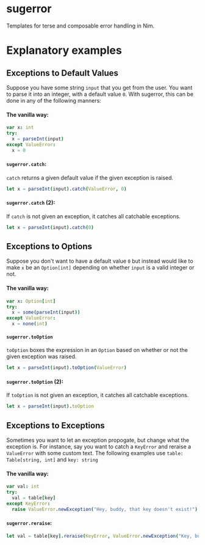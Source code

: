 # sugerror

Templates for terse and composable error handling in Nim.

# Explanatory examples

## Exceptions to Default Values

Suppose you have some string `input` that you get from the user. You want to parse it into an integer,
with a default value `0`. With sugerror, this can be done in any of the following manners:

#### The vanilla way:

```nim
var x: int
try:
  x = parseInt(input)
except ValueError:
  x = 0
```

#### `sugerror.catch`:

`catch` returns a given default value if the given exception is raised.

```nim
let x = parseInt(input).catch(ValueError, 0)
```

#### `sugerror.catch` (2):

If `catch` is not given an exception, it catches all catchable exceptions.

```nim
let x = parseInt(input).catch(0)
```

## Exceptions to Options

Suppose you don't want to have a default value `0` but instead would like to make `x` be an `Option[int]`
depending on whether `input` is a valid integer or not.

#### The vanilla way:

```nim
var x: Option[int]
try:
  x = some(parseInt(input))
except ValueError:
  x = none(int)
```

#### `sugerror.toOption`

`toOption` boxes the expression in an `Option` based on whether or not the given exception was raised.

```nim
let x = parseInt(input).toOption(ValueError)
```

#### `sugerror.toOption` (2):

If `toOption` is not given an exception, it catches all catchable exceptions.

```nim
let x = parseInt(input).toOption
```

## Exceptions to Exceptions

Sometimes you want to let an exception propogate, but change what the exception is. For instance, say
you want to catch a `KeyError` and reraise a `ValueError` with some custom text. The following
examples use `table: Table[string, int]` and `key: string`

#### The vanilla way:

```nim
var val: int
try:
  val = table[key]
except KeyError:
  raise ValueError.newException("Hey, buddy, that key doesn't exist!")
```

#### `sugerror.reraise`:

```nim
let val = table[key].reraise(KeyError, ValueError.newException("Key, buddy, that key doesn't exist!"))
```
